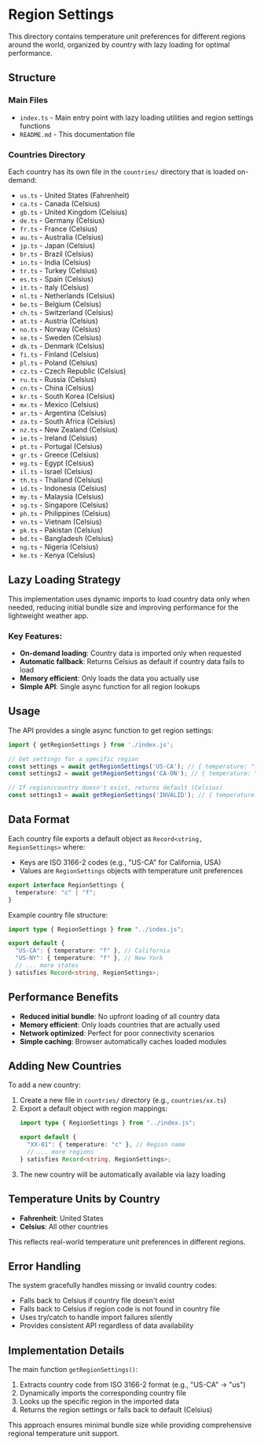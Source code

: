 # Region Settings

This directory contains temperature unit preferences for different regions around the world, organized by country with lazy loading for optimal performance.

## Structure

### Main Files
- `index.ts` - Main entry point with lazy loading utilities and region settings functions
- `README.md` - This documentation file

### Countries Directory
Each country has its own file in the `countries/` directory that is loaded on-demand:

- `us.ts` - United States (Fahrenheit)
- `ca.ts` - Canada (Celsius)
- `gb.ts` - United Kingdom (Celsius)
- `de.ts` - Germany (Celsius)
- `fr.ts` - France (Celsius)
- `au.ts` - Australia (Celsius)
- `jp.ts` - Japan (Celsius)
- `br.ts` - Brazil (Celsius)
- `in.ts` - India (Celsius)
- `tr.ts` - Turkey (Celsius)
- `es.ts` - Spain (Celsius)
- `it.ts` - Italy (Celsius)
- `nl.ts` - Netherlands (Celsius)
- `be.ts` - Belgium (Celsius)
- `ch.ts` - Switzerland (Celsius)
- `at.ts` - Austria (Celsius)
- `no.ts` - Norway (Celsius)
- `se.ts` - Sweden (Celsius)
- `dk.ts` - Denmark (Celsius)
- `fi.ts` - Finland (Celsius)
- `pl.ts` - Poland (Celsius)
- `cz.ts` - Czech Republic (Celsius)
- `ru.ts` - Russia (Celsius)
- `cn.ts` - China (Celsius)
- `kr.ts` - South Korea (Celsius)
- `mx.ts` - Mexico (Celsius)
- `ar.ts` - Argentina (Celsius)
- `za.ts` - South Africa (Celsius)
- `nz.ts` - New Zealand (Celsius)
- `ie.ts` - Ireland (Celsius)
- `pt.ts` - Portugal (Celsius)
- `gr.ts` - Greece (Celsius)
- `eg.ts` - Egypt (Celsius)
- `il.ts` - Israel (Celsius)
- `th.ts` - Thailand (Celsius)
- `id.ts` - Indonesia (Celsius)
- `my.ts` - Malaysia (Celsius)
- `sg.ts` - Singapore (Celsius)
- `ph.ts` - Philippines (Celsius)
- `vn.ts` - Vietnam (Celsius)
- `pk.ts` - Pakistan (Celsius)
- `bd.ts` - Bangladesh (Celsius)
- `ng.ts` - Nigeria (Celsius)
- `ke.ts` - Kenya (Celsius)

## Lazy Loading Strategy

This implementation uses dynamic imports to load country data only when needed, reducing initial bundle size and improving performance for the lightweight weather app.

### Key Features:
- **On-demand loading**: Country data is imported only when requested
- **Automatic fallback**: Returns Celsius as default if country data fails to load
- **Memory efficient**: Only loads the data you actually use
- **Simple API**: Single async function for all region lookups

## Usage

The API provides a single async function to get region settings:

```ts
import { getRegionSettings } from './index.js';

// Get settings for a specific region
const settings = await getRegionSettings('US-CA'); // { temperature: "f" }
const settings2 = await getRegionSettings('CA-ON'); // { temperature: "c" }

// If region/country doesn't exist, returns default (Celsius)
const settings3 = await getRegionSettings('INVALID'); // { temperature: "c" }
```

## Data Format

Each country file exports a default object as `Record<string, RegionSettings>` where:
- Keys are ISO 3166-2 codes (e.g., "US-CA" for California, USA)
- Values are `RegionSettings` objects with temperature unit preferences

```ts
export interface RegionSettings {
  temperature: "c" | "f";
}
```

Example country file structure:

```ts
import type { RegionSettings } from "../index.js";

export default {
  "US-CA": { temperature: "f" }, // California
  "US-NY": { temperature: "f" }, // New York
  // ... more states
} satisfies Record<string, RegionSettings>;
```

## Performance Benefits

- **Reduced initial bundle**: No upfront loading of all country data
- **Memory efficient**: Only loads countries that are actually used
- **Network optimized**: Perfect for poor connectivity scenarios
- **Simple caching**: Browser automatically caches loaded modules

## Adding New Countries

To add a new country:

1. Create a new file in `countries/` directory (e.g., `countries/xx.ts`)
2. Export a default object with region mappings:
   ```ts
   import type { RegionSettings } from "../index.js";
   
   export default {
     "XX-01": { temperature: "c" }, // Region name
     // ... more regions
   } satisfies Record<string, RegionSettings>;
   ```
3. The new country will be automatically available via lazy loading

## Temperature Units by Country

- **Fahrenheit**: United States
- **Celsius**: All other countries

This reflects real-world temperature unit preferences in different regions.

## Error Handling

The system gracefully handles missing or invalid country codes:
- Falls back to Celsius if country file doesn't exist
- Falls back to Celsius if region code is not found in country file
- Uses try/catch to handle import failures silently
- Provides consistent API regardless of data availability

## Implementation Details

The main function `getRegionSettings()`:

1. Extracts country code from ISO 3166-2 format (e.g., "US-CA" → "us")
2. Dynamically imports the corresponding country file
3. Looks up the specific region in the imported data
4. Returns the region settings or falls back to default (Celsius)

This approach ensures minimal bundle size while providing comprehensive regional temperature unit support.
